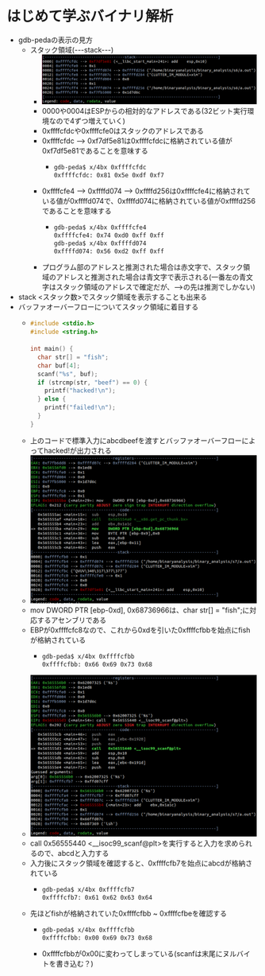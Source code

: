 # はじめて学ぶバイナリ解析
- gdb-pedaの表示の見方
	- スタック領域(---stack---)
		- ![2023_11_30_1.png](../assets/2023_11_30_1_1701359937881_0.png)
		- 0000や0004はESPからの相対的なアドレスである(32ビット実行環境なので4ずつ増えていく)
		- 0xffffcfdcや0xffffcfe0はスタックのアドレスである
		- 0xffffcfdc --> 0xf7df5e81は0xffffcfdcに格納されている値が0xf7df5e81であることを意味する
			- ```
			  gdb-peda$ x/4bx 0xffffcfdc
			  0xffffcfdc: 0x81 0x5e 0xdf 0xf7
			  ```
		- 0xffffcfe4 --> 0xffffd074 --> 0xffffd256は0xffffcfe4に格納されている値が0xffffd074で、0xffffd074に格納されている値が0xffffd256であることを意味する
			- ```
			  gdb-peda$ x/4bx 0xffffcfe4
			  0xffffcfe4: 0x74 0xd0 0xff 0xff
			  gdb-peda$ x/4bx 0xffffd074
			  0xffffd074: 0x56 0xd2 0xff 0xff
			  ```
		- プログラム部のアドレスと推測された場合は赤文字で、スタック領域のアドレスと推測された場合は青文字で表示される(一番左の青文字はスタック領域のアドレスで確定だが、-->の先は推測でしかない)
- stack <スタック数>でスタック領域を表示することも出来る
- バッファオーバーフローについてスタック領域に着目する
	- ```c
	  #include <stdio.h>
	  #include <string.h>
	  
	  int main() {
	    char str[] = "fish";
	    char buf[4];
	    scanf("%s", buf);
	    if (strcmp(str, "beef") == 0) {
	      printf("hacked!\n");
	    } else {
	      printf("failed!\n");
	    }
	  }
	  ```
	- 上のコードで標準入力にabcdbeefを渡すとバッファオーバーフローによってhacked!が出力される
	- ![2023_11_30_2.png](../assets/2023_11_30_2_1701359951598_0.png)
	- mov DWORD PTR [ebp-0xd], 0x68736966は、char str[] = "fish";に対応するアセンブリである
	- EBPが0xffffcfc8なので、これから0xdを引いた0xffffcfbbを始点にfishが格納されている
		- ```
		  gdb-peda$ x/4bx 0xffffcfbb
		  0xffffcfbb: 0x66 0x69 0x73 0x68
		  ```
	- ![2023_11_30_3.png](../assets/2023_11_30_3_1701359961255_0.png)
	- call 0x56555440 \<__isoc99_scanf@plt>を実行すると入力を求められるので、abcdと入力する
	- 入力後にスタック領域を確認すると、0xffffcfb7を始点にabcdが格納されている
		- ```
		  gdb-peda$ x/4bx 0xffffcfb7
		  0xffffcfb7: 0x61 0x62 0x63 0x64
		  ```
	- 先ほどfishが格納されていた0xffffcfbb ~ 0xffffcfbeを確認する
		- ```
		  gdb-peda$ x/4bx 0xffffcfbb
		  0xffffcfbb: 0x00 0x69 0x73 0x68
		  ```
		- 0xffffcfbbが0x00に変わってしまっている(scanfは末尾にヌルバイトを書き込む？)